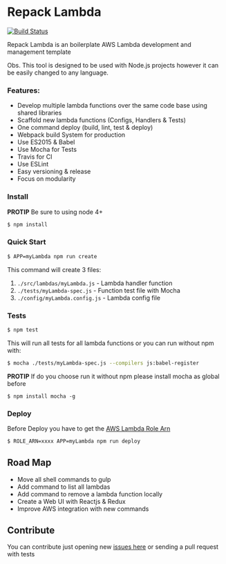 # Repack Lambda
[![Build Status](https://travis-ci.org/dbuarque/repack-lambda.svg?branch=master)](https://travis-ci.org/dbuarque/repack-lambda)

Repack Lambda is an boilerplate AWS Lambda development and management template

Obs. This tool is designed to be used with Node.js projects however it can be easily changed to any language.

### Features:

* Develop multiple lambda functions over the same code base using shared libraries
* Scaffold new lambda functions (Configs, Handlers & Tests)
* One command deploy (build, lint, test & deploy)
* Webpack build System for production
* Use ES2015 & Babel
* Use Mocha for Tests
* Travis for CI 
* Use ESLint
* Easy versioning & release
* Focus on modularity

### Install

**PROTIP** Be sure to using node 4+ 

```bash
$ npm install
```

### Quick Start

```bash
$ APP=myLambda npm run create
```
This command will create 3 files:

1. `./src/lambdas/myLambda.js` - Lambda handler function
2. `./tests/myLambda-spec.js` - Function test file with Mocha
3. `./config/myLambda.config.js` - Lambda config file

### Tests
```bash
$ npm test
```

This will run all tests for all lambda functions or you can run without npm with:
 
```bash
$ mocha ./tests/myLambda-spec.js --compilers js:babel-register
```

**PROTIP** If do you choose run it without npm please install mocha as global before 
```
$ npm install mocha -g
``` 

### Deploy
Before Deploy you have to get the [AWS Lambda Role Arn](http://docs.aws.amazon.com/lambda/latest/dg/intro-permission-model.html)
```bash
$ ROLE_ARN=xxxx APP=myLambda npm run deploy
```

## Road Map

* Move all shell commands to gulp
* Add command to list all lambdas
* Add command to remove a lambda function locally
* Create a Web UI with Reactjs & Redux
* Improve AWS integration with new commands

## Contribute
You can contribute just opening new [issues here](https://github.com/dbuarque/repack-lambda/issues) or sending a pull request with tests
